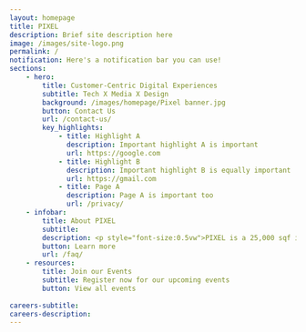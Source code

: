 ```yaml
---
layout: homepage
title: PIXEL
description: Brief site description here
image: /images/site-logo.png
permalink: /
notification: Here's a notification bar you can use!
sections:
    - hero:
        title: Customer-Centric Digital Experiences
        subtitle: Tech X Media X Design
        background: /images/homepage/Pixel banner.jpg
        button: Contact Us
        url: /contact-us/
        key_highlights:
            - title: Highlight A
              description: Important highlight A is important
              url: https://google.com
            - title: Highlight B
              description: Important highlight B is equally important
              url: https://gmail.com
            - title: Page A
              description: Page A is important too
              url: /privacy/
    - infobar:
        title: About PIXEL
        subtitle:
        description: <p style="font-size:0.5vw">PIXEL is a 25,000 sqf innovation space at One North that provides the Infocomm and Media (ICM) industry with facilities, expertise and programmes to ideate, experiment and build customer-centric digital experiences for the future.</p>
        button: Learn more
        url: /faq/
    - resources:
        title: Join our Events
        subtitle: Register now for our upcoming events
        button: View all events
        
careers-subtitle: 
careers-description: 
---
```

